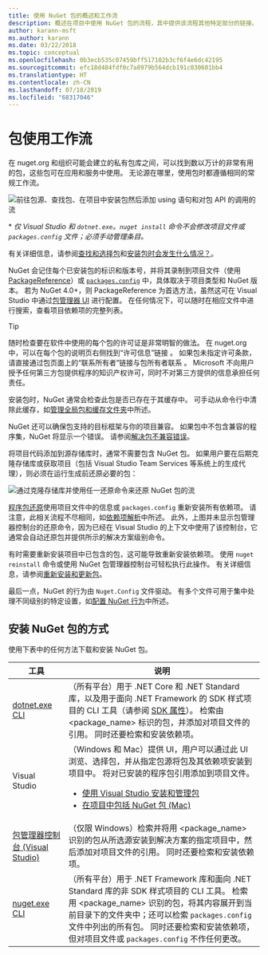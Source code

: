 ```yaml
---
title: 使用 NuGet 包的概述和工作流
description: 概述在项目中使用 NuGet 包的流程，其中提供该流程其他特定部分的链接。
author: karann-msft
ms.author: karann
ms.date: 03/22/2018
ms.topic: conceptual
ms.openlocfilehash: 0b3ecb535c07459bff517102b3cf6f4e6dc42195
ms.sourcegitcommit: efc18d484fdf0c7a8979b564dcb191c030601bb4
ms.translationtype: HT
ms.contentlocale: zh-CN
ms.lasthandoff: 07/18/2019
ms.locfileid: "68317046"
---
```

# <a name="package-consumption-workflow"></a>包使用工作流

在 nuget.org 和组织可能会建立的私有包库之间，可以找到数以万计的非常有用的包，这些包可在应用和服务中使用。 无论源在哪里，使用包时都遵循相同的常规工作流。

![前往包源、查找包、在项目中安装包然后添加 using 语句和对包 API 的调用的流](media/Overview-01-GeneralFlow.png)

\* _仅 Visual Studio 和 `dotnet.exe`。`nuget install` 命令不会修改项目文件或 `packages.config` 文件；必须手动管理条目。_

有关详细信息，请参阅[查找和选择包](../consume-packages/finding-and-choosing-packages.md)和[安装包时会发生什么情况？](../concepts/package-installation-process.md)。

NuGet 会记住每个已安装包的标识和版本号，并将其录制到项目文件（使用 [PackageReference](../consume-packages/package-references-in-project-files.md)）或 [`packages.config`](../reference/packages-config.md) 中，具体取决于项目类型和 NuGet 版本。 若为 NuGet 4.0+，则 PackageReference 为首选方法，虽然这可在 Visual Studio 中通过[包管理器 UI](install-use-packages-visual-studio.md) 进行配置。 在任何情况下，可以随时在相应文件中进行搜索，查看项目依赖项的完整列表。

> [!Tip]
> 随时检查要在软件中使用的每个包的许可证是非常明智的做法。 在 nuget.org 中，可以在每个包的说明页右侧找到“许可信息”链接  。 如果包未指定许可条款，请直接通过包页面上的“联系所有者”链接与包所有者联系  。 Microsoft 不向用户授予任何第三方包提供程序的知识产权许可，同时不对第三方提供的信息承担任何责任。

安装包时，NuGet 通常会检查此包是否已存在于其缓存中。 可手动从命令行中清除此缓存，如[管理全局包和缓存文件夹](../consume-packages/managing-the-global-packages-and-cache-folders.md)中所述。

NuGet 还可以确保包支持的目标框架与你的项目兼容。 如果包中不包含兼容的程序集，NuGet 将显示一个错误。 请参阅[解决包不兼容错误](dependency-resolution.md#resolving-incompatible-package-errors)。

将项目代码添加到源存储库时，通常不需要包含 NuGet 包。 如果用户要在后期克隆存储库或获取项目（包括 Visual Studio Team Services 等系统上的生成代理），则必须在运行生成前还原必要的包：

![通过克隆存储库并使用任一还原命令来还原 NuGet 包的流](media/Overview-02-RestoreFlow.png)

[程序包还原](../consume-packages/package-restore.md)使用项目文件中的信息或 `packages.config` 重新安装所有依赖项。 请注意，此相关流程不尽相同，如[依赖项解析](../consume-packages/dependency-resolution.md)中所述。 此外，上图并未显示包管理器控制台的还原命令，因为已经在 Visual Studio 的上下文中使用了该控制台，它通常会自动还原包并提供所示的解决方案级别命令。

有时需要重新安装项目中已包含的包，这可能导致重新安装依赖项。 使用 `nuget reinstall` 命令或使用 NuGet 包管理器控制台可轻松执行此操作。 有关详细信息，请参阅[重新安装和更新包](../consume-packages/reinstalling-and-updating-packages.md)。

最后一点，NuGet 的行为由 `Nuget.Config` 文件驱动。 有多个文件可用于集中处理不同级别的特定设置，如[配置 NuGet 行为](../consume-packages/configuring-nuget-behavior.md)中所述。

## <a name="ways-to-install-a-nuget-package"></a>安装 NuGet 包的方式

使用下表中的任何方法下载和安装 NuGet 包。

| 工具 | 说明 |
| --- | --- |
| [dotnet.exe CLI](install-use-packages-dotnet-cli.md) | （所有平台）用于 .NET Core 和 .NET Standard 库，以及用于面向 .NET Framework 的 SDK 样式项目的 CLI 工具（请参阅 [SDK 属性](/dotnet/core/tools/csproj#additions)）。 检索由 \<package_name\> 标识的包，并添加对项目文件的引用。 同时还要检索和安装依赖项。 |
| Visual Studio | （Windows 和 Mac）提供 UI，用户可以通过此 UI 浏览、选择包，并从指定包源将包及其依赖项安装到项目中。 将对已安装的程序包引用添加到项目文件。<ul><li>[使用 Visual Studio 安装和管理包](install-use-packages-visual-studio.md)</li><li>[在项目中包括 NuGet 包 (Mac)](/visualstudio/mac/nuget-walkthrough)</li></ul> |
| [包管理器控制台 (Visual Studio)](install-use-packages-powershell.md) | （仅限 Windows）检索并将用 \<package_name\> 识别的包从所选源安装到解决方案的指定项目中，然后添加对项目文件的引用。 同时还要检索和安装依赖项。 |
| [nuget.exe CLI](install-use-packages-nuget-cli.md) | （所有平台）用于 .NET Framework 库和面向 .NET Standard 库的非 SDK 样式项目的 CLI 工具。 检索用 \<package_name\> 识别的包，将其内容展开到当前目录下的文件夹中；还可以检索 `packages.config` 文件中列出的所有包。 同时还要检索和安装依赖项，但对项目文件或 `packages.config` 不作任何更改。 |
